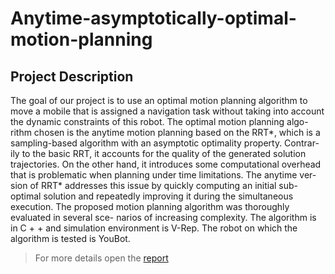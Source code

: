 # Anytime-asymptotically-optimal-motion-planning

<h2> Project Description </h2>
The goal of our project is to use an optimal motion planning algorithm to
move a mobile that is assigned a navigation task without taking into account
the dynamic constraints of this robot. The optimal motion planning algo-
rithm chosen is the anytime motion planning based on the RRT*, which is a
sampling-based algorithm with an asymptotic optimality property. Contrar-
ily to the basic RRT, it accounts for the quality of the generated solution
trajectories. On the other hand, it introduces some computational overhead
that is problematic when planning under time limitations. The anytime ver-
sion of RRT* addresses this issue by quickly computing an initial sub-optimal
solution and repeatedly improving it during the simultaneous execution. The
proposed motion planning algorithm was thoroughly evaluated in several sce-
narios of increasing complexity. The algorithm is in C + +
and simulation environment is V-Rep. The robot on which the algorithm is tested is YouBot.

> For more details open the [report](Report.pdf)
